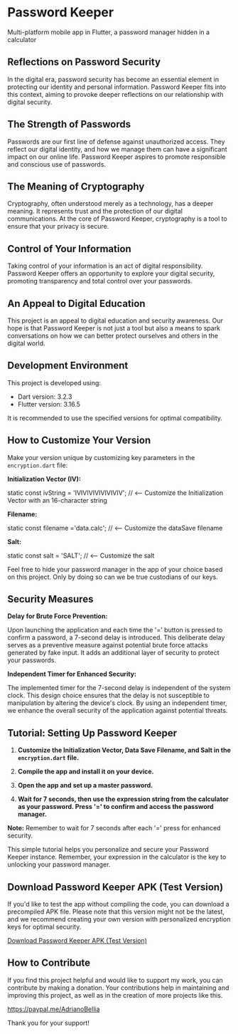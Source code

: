 # Password Keeper

Multi-platform mobile app in Flutter, a password manager hidden in a calculator

## Reflections on Password Security

In the digital era, password security has become an essential element in protecting our identity and personal information. Password Keeper fits into this context, aiming to provoke deeper reflections on our relationship with digital security.

## The Strength of Passwords

Passwords are our first line of defense against unauthorized access. They reflect our digital identity, and how we manage them can have a significant impact on our online life. Password Keeper aspires to promote responsible and conscious use of passwords.

## The Meaning of Cryptography

Cryptography, often understood merely as a technology, has a deeper meaning. It represents trust and the protection of our digital communications. At the core of Password Keeper, cryptography is a tool to ensure that your privacy is secure.

## Control of Your Information

Taking control of your information is an act of digital responsibility. Password Keeper offers an opportunity to explore your digital security, promoting transparency and total control over your passwords.

## An Appeal to Digital Education

This project is an appeal to digital education and security awareness. Our hope is that Password Keeper is not just a tool but also a means to spark conversations on how we can better protect ourselves and others in the digital world.

## Development Environment

This project is developed using:

- Dart version: 3.2.3
- Flutter version: 3.16.5

It is recommended to use the specified versions for optimal compatibility.

## How to Customize Your Version

Make your version unique by customizing key parameters in the `encryption.dart` file:

**Initialization Vector (IV):**

static const ivString = 'IVIVIVIVIVIVIVIV'; // <-- Customize the Initialization Vector with an 16-character string

**Filename:**

static const filename ='data.calc';                 // <-- Customize the dataSave filename

**Salt:**

static const salt = 'SALT';                         // <-- Customize the salt

Feel free to hide your password manager in the app of your choice based on this project. Only by doing so can we be true custodians of our keys.

## Security Measures

**Delay for Brute Force Prevention:**

Upon launching the application and each time the '=' button is pressed to confirm a password, a 7-second delay is introduced. This deliberate delay serves as a preventive measure against potential brute force attacks generated by fake input. It adds an additional layer of security to protect your passwords.

**Independent Timer for Enhanced Security:**

The implemented timer for the 7-second delay is independent of the system clock. This design choice ensures that the delay is not susceptible to manipulation by altering the device's clock. By using an independent timer, we enhance the overall security of the application against potential threats.

## Tutorial: Setting Up Password Keeper

1. **Customize the Initialization Vector, Data Save Filename, and Salt in the `encryption.dart` file.**

2. **Compile the app and install it on your device.**

3. **Open the app and set up a master password.**

4. **Wait for 7 seconds, then use the expression string from the calculator as your password. Press '=' to confirm and access the password manager.**

**Note:** Remember to wait for 7 seconds after each '=' press for enhanced security.

This simple tutorial helps you personalize and secure your Password Keeper instance. Remember, your expression in the calculator is the key to unlocking your password manager.

## Download Password Keeper APK (Test Version)

If you'd like to test the app without compiling the code, you can download a precompiled APK file. Please note that this version might not be the latest, and we recommend creating your own version with personalized encryption keys for optimal security.

[Download Password Keeper APK (Test Version)](https://github.com/adrianobellia/pwd_keeper/raw/5e193e279340d22d6e3b871e92cd393b7da68a68/APK/pwd_keeper.apk)

## How to Contribute

If you find this project helpful and would like to support my work, you can contribute by making a donation. Your contributions help in maintaining and improving this project, as well as in the creation of more projects like this.

https://paypal.me/AdrianoBellia

Thank you for your support!